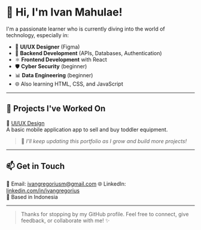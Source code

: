 # 👋 Hi, I'm Ivan Mahulae!

I'm a passionate learner who is currently diving into the world of technology, especially in:

- 🎨 **UI/UX Designer** (Figma)
- 🔧 **Backend Development** (APIs, Databases, Authentication)
- ⚛️ **Frontend Development** with React
- 🛡️ **Cyber Security** (beginner)
- 📊 **Data Engineering** (beginner)
- 🌐 Also learning HTML, CSS, and JavaScript

---

## 🚀 Projects I've Worked On

🔹 [UI/UX Design](https://www.behance.net/gallery/168785895/KIDO)  
A basic mobile application app to sell and buy toddler equipment.

> 🎯 *I’ll keep updating this portfolio as I grow and build more projects!*

---

## 📫 Get in Touch

📧 Email: ivangregoriusm@gmail.com
🌐 LinkedIn: [linkedin.com/in/ivangregorius](https://www.linkedin.com/in/ivangregorius)  
📍 Based in Indonesia

---

> Thanks for stopping by my GitHub profile. Feel free to connect, give feedback, or collaborate with me! ✨
